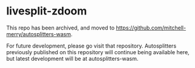 # livesplit-zdoom

This repo has been archived, and moved to https://github.com/mitchell-merry/autosplitters-wasm.

For future development, please go visit that repository. Autosplitters previously published on this repository will
continue being available here, but latest development will be at autosplitters-wasm.
